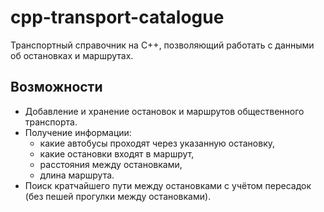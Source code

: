# cpp-transport-catalogue

Транспортный справочник на C++, позволяющий работать с данными об остановках и маршрутах.

## Возможности

- Добавление и хранение остановок и маршрутов общественного транспорта.  
- Получение информации:  
  - какие автобусы проходят через указанную остановку,  
  - какие остановки входят в маршрут,  
  - расстояния между остановками,  
  - длина маршрута.  
- Поиск кратчайшего пути между остановками с учётом пересадок (без пешей прогулки между остановками).

